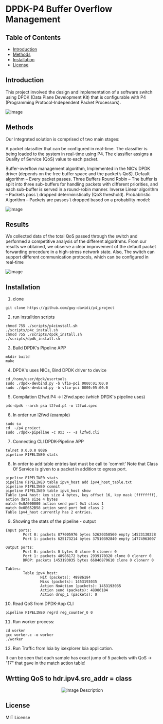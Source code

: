 # DPDK-P4 Buffer Overflow Management
## Table of Contents
- [Introduction](#Introduction)
- [Methods](#Methods)
- [Installation](#Installation)
- [License](#license)

## Introduction
This project involved the design and implementation of a software switch using DPDK (Data Plane Development Kit) that is configurable with 
P4 (Programming Protocol-Independent Packet Processors). 

![image](https://github.com/guy-davidi/p4_project/assets/64970907/900e5c73-8719-4e05-8bbf-b77401e7c2a8)


## Methods
Our Integrated solution is comprised of two main stages:

A packet classifier that can be configured in real-time. The classifier is being loaded to the system in real-time using P4. The classifier assigns a Quality of Service (QoS) value to each packet.

Buffer-overflow management algorithm, Implemented in the NIC’s DPDK driver  (depends on the free buffer space and the packet’s  QoS).
Default algorithm – Every packet passes.
Three Buffers Round Robin – The buffer is split into three sub-buffers for handling packets with different priorities, and each sub-buffer is served in a round-robin manner.
Inverse Linear algorithm – Packets pass \ dropped deterministically (QoS threshold).
Probabilistic Algorithm – Packets are passes \ dropped based on a probability model:

![image](https://github.com/guy-davidi/p4_project/assets/64970907/5281b88a-b7b7-466d-be7d-883a431183db)


## Results
We collected data of the total QoS passed through the switch and performed a competitive analysis of the different algorithms.
From our results we obtained, we observe a clear improvement of the default packet forwarding procedure in a high-stress network state.
Also, The switch can support different communication protocols, which can be configured in real-time

![image](https://github.com/guy-davidi/p4_project/assets/64970907/a03cbf53-ab58-4a35-a1ab-7a0b5e9fcc66)


## Installation
  1. clone
  ```
  git clone https://github.com/guy-davidi/p4_project
  ```
  2. run installtion scripts
```
chmod 755 ./scripts/p4cinstall.sh
./scripts/p4c_install.sh
chmod 755 ./scripts/dpdk_install.sh
./scripts/dpdk_install.sh
```
  3. Build DPDK's Pipeline APP
```cd /home/user/dpdk/examples/pipeline
mkdir build
make
```
  4. DPDK's uses NICs, Bind DPDK driver to device
```
cd /home/user/dpdk/usertools
sudo ./dpdk-devbind.py -b vfio-pci 0000:01:00.0
sudo ./dpdk-devbind.py -b vfio-pci 0000:05:00.0
```
  5. Compilation l2fwd.P4 -> l2fwd.spec (which DPDK's pipeline uses)
```
p4c-dpdk --arch psa l2fwd.p4 -o l2fwd.spec 
```
  6. In order run l2fwd (example)
```
sudo su
cd  ~/p4_project
sudo ./dpdk-pipeline -c 0x3 -- -s l2fwd.cli
```
  7. Connecting CLI DPDK-Pipeline APP
```
telnet 0.0.0.0 8086
pipeline PIPELINE0 stats
```
  8. In order to add table entries last must be call to 'commit'
     Note that Class Of Service is given to a packet in addition to egress port.
```
pipeline PIPELINE0 stats
pipeline PIPELINE0 table ipv4_host add ipv4_host_table.txt
pipeline PIPELINE0 commit
pipeline PIPELINE0 table ipv4_host show
Table ipv4_host: key size 4 bytes, key offset 16, key mask [ffffffff], action data size 4 bytes
match 0x0A000000 action send port 0x1 class 1
match 0x0B652B58 action send port 0x0 class 2
Table ipv4_host currently has 2 entries.
```
  9. Showing the stats of the pipeline - output
```
Input ports:
        Port 0: packets 877005976 bytes 52620358560 empty 14523130228
        Port 1: packets 625173214 bytes 37510392840 empty 14774963007

Output ports:
        Port 0: packets 0 bytes 0 clone 0 clonerr 0
        Port 1: packets 48986172 bytes 2939170320 clone 0 clonerr 0
        DROP: packets 1453193035 bytes 66846879610 clone 0 clonerr 0

Tables:
        Table ipv4_host:
                Hit (packets): 48986184
                Miss (packets): 1453193035
                Action NoAction (packets): 1453193035
                Action send (packets): 48986184
                Action drop_1 (packets): 0
```
  10. Read QoS from DPDK-App CLI
```
pipeline PIPELINE0 regrd reg_counter_0 0
```
  11. Run worker process:
```
cd worker
gcc worker.c -o worker
./worker
```
  12. Run Traffic from Ixia by ixexplorer Ixia application.

It can be seen that each sample has exact jump of 5 packets with QoS -> "17" that gave in the match action table!
## Wrtting QoS to hdr.ipv4.src_addr = class
<p align="center">
  <img src="https://user-images.githubusercontent.com/64970907/223533841-04f6a645-6a93-4692-97ac-1da1a9760678.png" alt="Image Description" />
</p>

## License
MIT License

